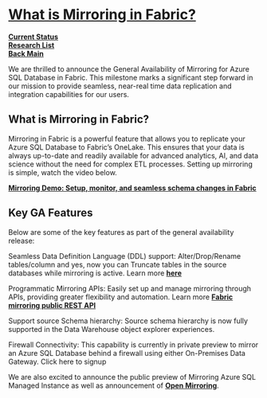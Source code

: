 # **[What is Mirroring in Fabric?](https://blog.fabric.microsoft.com/en-us/blog/announcing-mirroring-azure-sql-database-in-fabric-now-generally-available-ga)**

**[Current Status](../../../a_status/current_tasks.md)**\
**[Research List](../../research_list.md)**\
**[Back Main](../../../README.md)**

We are thrilled to announce the General Availability of Mirroring for Azure SQL Database in Fabric. This milestone marks a significant step forward in our mission to provide seamless, near-real time data replication and integration capabilities for our users.

## What is Mirroring in Fabric?

Mirroring in Fabric is a powerful feature that allows you to replicate your Azure SQL Database to Fabric’s OneLake. This ensures that your data is always up-to-date and readily available for advanced analytics, AI, and data science without the need for complex ETL processes. Setting up mirroring is simple, watch the video below.

**[Mirroring Demo: Setup, monitor, and seamless schema changes in Fabric](https://youtu.be/9PsOwT2phVE)**

## Key GA Features

Below are some of the key features as part of the general availability release:

Seamless Data Definition Language (DDL) support: Alter/Drop/Rename tables/column and yes, now you can Truncate tables in the source databases while mirroring is active. Learn more **[here](https://aka.ms/mirroring-sqldb-updates)**

Programmatic Mirroring APIs: Easily set up and manage mirroring through APIs, providing greater flexibility and automation. Learn more **[Fabric mirroring public REST API](https://learn.microsoft.com/en-us/fabric/database/mirrored-database/mirrored-database-rest-api)**

Support source Schema hierarchy: Source schema hierarchy is now fully supported in the Data Warehouse object explorer experiences.

Firewall Connectivity: This capability is currently in private preview to mirror an Azure SQL Database behind a firewall using either On-Premises Data Gateway. Click here to signup

We are also excited to announce the public preview of Mirroring Azure SQL Managed Instance as well as announcement of **[Open Mirroring](https://aka.ms/mirroring/intro-open-mirroring)**.
